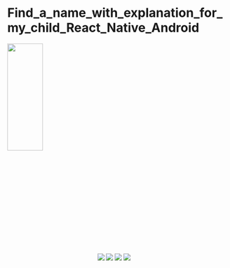 # Find_a_name_with_explanation_for_my_child_React_Native_Android


<img src="1.jpg" align="center"   height= "25%" width= "40%">
<img src="2.jpg" align="center">
<img src="3.jpg" align="center">
<img src="4.jpg" align="center">
<img src="5.jpg" align="center">

